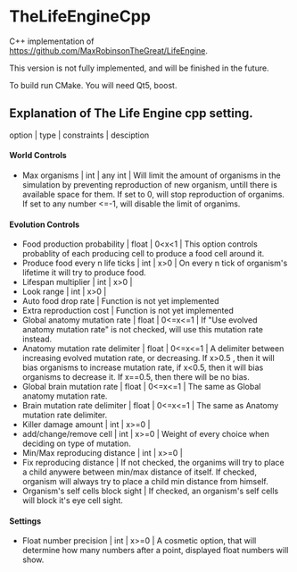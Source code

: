 # TheLifeEngineCpp
C++ implementation of https://github.com/MaxRobinsonTheGreat/LifeEngine.

This version is not fully implemented, and will be finished in the future.

To build run CMake. You will need Qt5, boost.

## Explanation of The Life Engine cpp setting.
option | type | constraints | desciption

#### World Controls
- Max organisms | int | any int | Will limit the amount of organisms in the simulation by preventing reproduction of new organism, untill there is available space for them. If set to 0, will stop reproduction of organims. If set to any number <=-1, will disable the limit of organims.

#### Evolution Controls
- Food production probability | float | 0<x<1 | This option controls probablity of each producing cell to produce a food cell around it.
- Produce food every n life ticks | int | x>0 | On every n tick of organism's lifetime it will try to produce food.
- Lifespan multiplier | int | x>0 |
- Look range | int | x>0 |
- Auto food drop rate | Function is not yet implemented
- Extra reproduction cost | Function is not yet implemented
- Global anatomy mutation rate | float | 0<=x<=1 | If "Use evolved anatomy mutation rate" is not checked, will use this mutation rate instead.
- Anatomy mutation rate delimiter | float | 0<=x<=1 | A delimiter between increasing evolved mutation rate, or decreasing. If x>0.5 , then it will bias organisms to increase mutation rate, if x<0.5, then it will bias organisms to decrease it. If x==0.5, then there will be no bias.
- Global brain mutation rate | float | 0<=x<=1 | The same as Global anatomy mutation rate.
- Brain mutation rate delimiter | float | 0<=x<=1 | The same as Anatomy mutation rate delimiter.
- Killer damage amount | int | x>=0 | 
- add/change/remove cell | int | x>=0 | Weight of every choice when deciding on type of mutation.
- Min/Max reproducing distance | int | x>=0 |
- Fix reproducing distance | If not checked, the organims will try to place a child anywere between min/max distance of itself. If checked, organism will always try to place a child min distance from himself.
- Organism's self cells block sight | If checked, an organism's self cells will block it's eye cell sight.

#### Settings
- Float number precision | int | x>=0 | A cosmetic option, that will determine how many numbers after a point, displayed float numbers will show.
